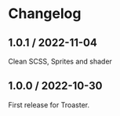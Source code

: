 # Changelog

## 1.0.1 / 2022-11-04

Clean SCSS, Sprites and shader

## 1.0.0 / 2022-10-30

First release for Troaster.

